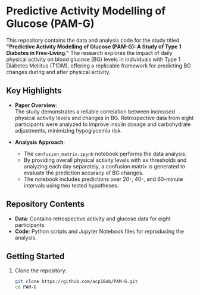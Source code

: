 # Predictive Activity Modelling of Glucose (PAM-G)

This repository contains the data and analysis code for the study titled **"Predictive Activity Modelling of Glucose (PAM-G): A Study of Type 1 Diabetes in Free-Living."** The research explores the impact of daily physical activity on blood glucose (BG) levels in individuals with Type 1 Diabetes Mellitus (T1DM), offering a replicable framework for predicting BG changes during and after physical activity.

## Key Highlights

- **Paper Overview**:  
  The study demonstrates a reliable correlation between increased physical activity levels and changes in BG. Retrospective data from eight participants were analyzed to improve insulin dosage and carbohydrate adjustments, minimizing hypoglycemia risk.

- **Analysis Approach**:  
  - The `confusion_matrix.ipynb` notebook performs the data analysis.  
  - By providing overall physical activity levels with ±x thresholds and analyzing each day separately, a confusion matrix is generated to evaluate the prediction accuracy of BG changes.  
  - The notebook includes predictions over 20-, 40-, and 60-minute intervals using two tested hypotheses.

## Repository Contents
- **Data**: Contains retrospective activity and glucose data for eight participants.  
- **Code**: Python scripts and Jupyter Notebook files for reproducing the analysis.  

## Getting Started
1. Clone the repository:
   ```bash
   git clone https://github.com/acp18ab/PAM-G.git
   cd PAM-G
